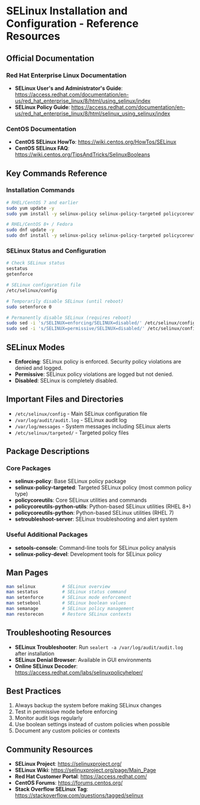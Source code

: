 # SELinux Installation and Configuration - Reference Resources

## Official Documentation

### Red Hat Enterprise Linux Documentation
- **SELinux User's and Administrator's Guide**: https://access.redhat.com/documentation/en-us/red_hat_enterprise_linux/8/html/using_selinux/index
- **SELinux Policy Guide**: https://access.redhat.com/documentation/en-us/red_hat_enterprise_linux/8/html/selinux_using_selinux/index

### CentOS Documentation
- **CentOS SELinux HowTo**: https://wiki.centos.org/HowTos/SELinux
- **CentOS SELinux FAQ**: https://wiki.centos.org/TipsAndTricks/SelinuxBooleans

## Key Commands Reference

### Installation Commands
```bash
# RHEL/CentOS 7 and earlier
sudo yum update -y
sudo yum install -y selinux-policy selinux-policy-targeted policycoreutils policycoreutils-python setroubleshoot-server

# RHEL/CentOS 8+ / Fedora
sudo dnf update -y
sudo dnf install -y selinux-policy selinux-policy-targeted policycoreutils policycoreutils-python-utils setroubleshoot-server
```

### SELinux Status and Configuration
```bash
# Check SELinux status
sestatus
getenforce

# SELinux configuration file
/etc/selinux/config

# Temporarily disable SELinux (until reboot)
sudo setenforce 0

# Permanently disable SELinux (requires reboot)
sudo sed -i 's/SELINUX=enforcing/SELINUX=disabled/' /etc/selinux/config
sudo sed -i 's/SELINUX=permissive/SELINUX=disabled/' /etc/selinux/config
```

## SELinux Modes
- **Enforcing**: SELinux policy is enforced. Security policy violations are denied and logged.
- **Permissive**: SELinux policy violations are logged but not denied.
- **Disabled**: SELinux is completely disabled.

## Important Files and Directories
- `/etc/selinux/config` - Main SELinux configuration file
- `/var/log/audit/audit.log` - SELinux audit log
- `/var/log/messages` - System messages including SELinux alerts
- `/etc/selinux/targeted/` - Targeted policy files

## Package Descriptions

### Core Packages
- **selinux-policy**: Base SELinux policy package
- **selinux-policy-targeted**: Targeted SELinux policy (most common policy type)
- **policycoreutils**: Core SELinux utilities and commands
- **policycoreutils-python-utils**: Python-based SELinux utilities (RHEL 8+)
- **policycoreutils-python**: Python-based SELinux utilities (RHEL 7)
- **setroubleshoot-server**: SELinux troubleshooting and alert system

### Useful Additional Packages
- **setools-console**: Command-line tools for SELinux policy analysis
- **selinux-policy-devel**: Development tools for SELinux policy

## Man Pages
```bash
man selinux          # SELinux overview
man sestatus         # SELinux status command
man setenforce       # SELinux mode enforcement
man setsebool        # SELinux boolean values
man semanage         # SELinux policy management
man restorecon       # Restore SELinux contexts
```

## Troubleshooting Resources
- **SELinux Troubleshooter**: Run `sealert -a /var/log/audit/audit.log` after installation
- **SELinux Denial Browser**: Available in GUI environments
- **Online SELinux Decoder**: https://access.redhat.com/labs/selinuxpolicyhelper/

## Best Practices
1. Always backup the system before making SELinux changes
2. Test in permissive mode before enforcing
3. Monitor audit logs regularly
4. Use boolean settings instead of custom policies when possible
5. Document any custom policies or contexts

## Community Resources
- **SELinux Project**: https://selinuxproject.org/
- **SELinux Wiki**: https://selinuxproject.org/page/Main_Page
- **Red Hat Customer Portal**: https://access.redhat.com/
- **CentOS Forums**: https://forums.centos.org/
- **Stack Overflow SELinux Tag**: https://stackoverflow.com/questions/tagged/selinux